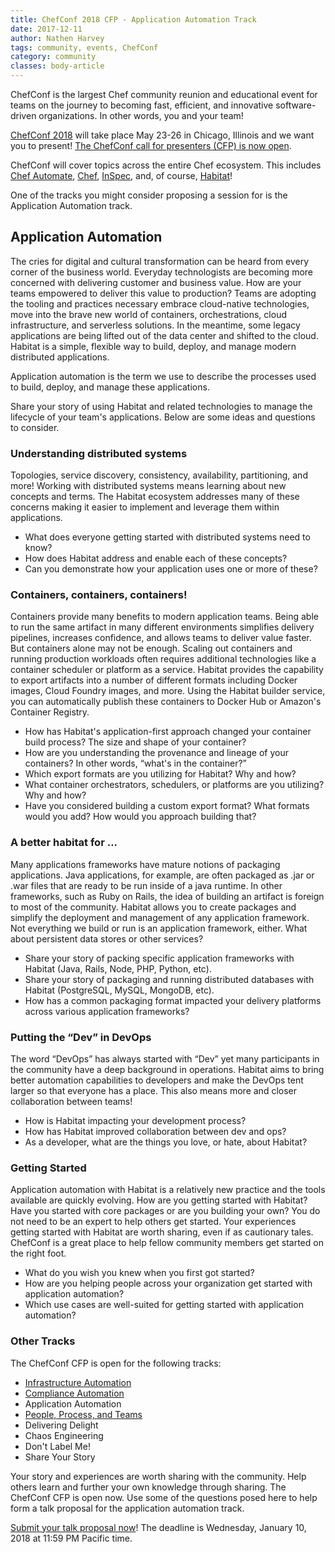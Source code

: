 ```yaml
---
title: ChefConf 2018 CFP - Application Automation Track
date: 2017-12-11
author: Nathen Harvey
tags: community, events, ChefConf
category: community
classes: body-article
---
```

ChefConf is the largest Chef community reunion and educational event for teams on the journey to becoming fast, efficient, and innovative software-driven organizations. In other words, you and your team!

[ChefConf 2018](https://chefconf.chef.io/) will take place May 23-26 in Chicago, Illinois and we want you to present! [The ChefConf call for presenters (CFP) is now open](https://chefconf.chef.io/cfp/).

ChefConf will cover topics across the entire Chef ecosystem.  This includes [Chef Automate](https://www.chef.io/automate/), [Chef](https://www.chef.io/chef/), [InSpec](https://www.inspec.io/), and, of course, [Habitat](https://www.habitat.sh/)!

One of the tracks you might consider proposing a session for is the Application Automation track.

## Application Automation

The cries for digital and cultural transformation can be heard from every corner of the business world. Everyday technologists are becoming more concerned with delivering customer and business value. How are your teams empowered to deliver this value to production? Teams are adopting the tooling and practices necessary embrace cloud-native technologies, move into the brave new world of containers, orchestrations, cloud infrastructure, and serverless solutions. In the meantime, some legacy applications are being lifted out of the data center and shifted to the cloud. Habitat is a simple, flexible way to build, deploy, and manage modern distributed applications.

Application automation is the term we use to describe the processes used to build, deploy, and manage these applications.

Share your story of using Habitat and related technologies to manage the lifecycle of your team's applications. Below are some ideas and questions to consider.

### Understanding distributed systems

Topologies, service discovery, consistency, availability, partitioning, and more! Working with distributed systems means learning about new concepts and terms. The Habitat ecosystem addresses many of these concerns making it easier to implement and leverage them within applications.

* What does everyone getting started with distributed systems need to know?
* How does Habitat address and enable each of these concepts?
* Can you demonstrate how your application uses one or more of these?

### Containers, containers, containers!

Containers provide many benefits to modern application teams. Being able to run the same artifact in many different environments simplifies delivery pipelines, increases confidence, and allows teams to deliver value faster. But containers alone may not be enough. Scaling out containers and running production workloads often requires additional technologies like a container scheduler or platform as a service. Habitat provides the capability to export artifacts into a number of different formats including Docker images, Cloud Foundry images, and more. Using the Habitat builder service, you can automatically publish these containers to Docker Hub or Amazon's Container Registry.

* How has Habitat's application-first approach changed your container build process? The size and shape of your container?
* How are you understanding the provenance and lineage of your containers? In other words, “what's in the container?”
* Which export formats are you utilizing for Habitat? Why and how?
* What container orchestrators, schedulers, or platforms are you utilizing? Why and how?
* Have you considered building a custom export format? What formats would you add? How would you approach building that?

### A better habitat for ...

Many applications frameworks have mature notions of packaging applications. Java applications, for example, are often packaged as .jar or .war files that are ready to be run inside of a java runtime. In other frameworks, such as Ruby on Rails, the idea of building an artifact is foreign to most of the community. Habitat allows you to create packages and simplify the deployment and management of any application framework. Not everything we build or run is an application framework, either. What about persistent data stores or other services?

* Share your story of packing specific application frameworks with Habitat (Java, Rails, Node, PHP, Python, etc).
* Share your story of packaging and running distributed databases with Habitat (PostgreSQL, MySQL, MongoDB, etc).
* How has a common packaging format impacted your delivery platforms across various application frameworks?

### Putting the “Dev” in DevOps

The word “DevOps” has always started with “Dev” yet many participants in the community have a deep background in operations.  Habitat aims to bring better automation capabilities to developers and make the DevOps tent larger so that everyone has a place. This also means more and closer collaboration between teams!

* How is Habitat impacting your development process?
* How has Habitat improved collaboration between dev and ops?
* As a developer, what are the things you love, or hate, about Habitat?

### Getting Started

Application automation with Habitat is a relatively new practice and the tools available are quickly evolving. How are you getting started with Habitat? Have you started with core packages or are you building your own? You do not need to be an expert to help others get started. Your experiences getting started with Habitat are worth sharing, even if as cautionary tales. ChefConf is a great place to help fellow community members get started on the right foot.

* What do you wish you knew when you first got started?
* How are you helping people across your organization get started with application automation?
* Which use cases are well-suited for getting started with application automation?

### Other Tracks

The ChefConf CFP is open for the following tracks:

* [Infrastructure Automation](https://blog.chef.io/2017/11/21/chefconf-2018-cfp-infrastructure-automation-track/)
* [Compliance Automation](https://blog.chef.io/2017/11/29/chefconf-2018-cfp-compliance-automation-track/)
* Application Automation
* [People, Process, and Teams](https://blog.chef.io/2017/12/13/chefconf-2018-cfp-people-process-and-teams/)
* Delivering Delight
* Chaos Engineering
* Don't Label Me!
* Share Your Story

Your story and experiences are worth sharing with the community. Help others learn and further your own knowledge through sharing. The ChefConf CFP is open now. Use some of the questions posed here to help form a talk proposal for the application automation track.

[Submit your talk proposal now](https://chefconf.chef.io/cfp/)! The deadline is Wednesday, January 10, 2018 at 11:59 PM Pacific time.
